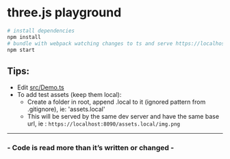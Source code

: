 # three.js playground

``` bash
# install dependencies
npm install
# bundle with webpack watching changes to ts and serve https://localhost:8090
npm start
```

## Tips:
- Edit [src/Demo.ts](src/Demo.ts)
- To add test assets (keep them local):
  - Create a folder in root, append .local to it (ignored pattern from .gitignore), ie: 'assets.local'
  - This will be served by the same dev server and have the same base url, ie : `https://localhost:8090/assets.local/img.png`

---

### - Code is read more than it’s written or changed - 

